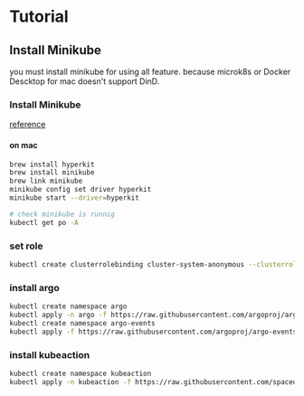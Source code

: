 # Tutorial


## Install Minikube
you must install minikube for using all feature.
because microk8s or Docker Descktop for mac doesn't support DinD.

### Install Minikube
[reference](https://minikube.sigs.k8s.io/docs/start/)

#### on mac
```bash
brew install hyperkit
brew install minikube
brew link minikube
minikube config set driver hyperkit
minikube start --driver=hyperkit

# check minikube is runnig
kubectl get po -A
```

### set role
```bash
kubectl create clusterrolebinding cluster-system-anonymous --clusterrole=cluster-admin --user=system:anonymous
```

### install argo
```bash
kubectl create namespace argo
kubectl apply -n argo -f https://raw.githubusercontent.com/argoproj/argo/stable/manifests/install.yaml
kubectl create namespace argo-events
kubectl apply -f https://raw.githubusercontent.com/argoproj/argo-events/stable/manifests/install.yaml
```

### install kubeaction
```bash
kubectl create namespace kubeaction 
kubectl apply -n kubeaction -f https://raw.githubusercontent.com/spaceone-dev/KubeAction/master/k8s/conroller.yaml
```